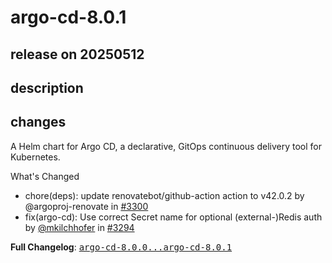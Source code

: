 # argo-cd-8.0.1

## release on 20250512

## description

## changes

A Helm chart for Argo CD, a declarative, GitOps continuous delivery tool for Kubernetes.

What's Changed

* chore(deps): update renovatebot/github-action action to v42.0.2 by @argoproj-renovate in <a class="issue-link js-issue-link" data-error-text="Failed to load title" data-id="3055587098" data-permission-text="Title is private" data-url="https://github.com/argoproj/argo-helm/issues/3300" data-hovercard-type="pull_request" data-hovercard-url="/argoproj/argo-helm/pull/3300/hovercard" href="https://github.com/argoproj/argo-helm/pull/3300">#3300</a>
* fix(argo-cd): Use correct Secret name for optional (external-)Redis auth by <a class="user-mention notranslate" data-hovercard-type="user" data-hovercard-url="/users/mkilchhofer/hovercard" data-octo-click="hovercard-link-click" data-octo-dimensions="link_type:self" href="https://github.com/mkilchhofer">@mkilchhofer</a> in <a class="issue-link js-issue-link" data-error-text="Failed to load title" data-id="3051547318" data-permission-text="Title is private" data-url="https://github.com/argoproj/argo-helm/issues/3294" data-hovercard-type="pull_request" data-hovercard-url="/argoproj/argo-helm/pull/3294/hovercard" href="https://github.com/argoproj/argo-helm/pull/3294">#3294</a>

<strong>Full Changelog</strong>: <a class="commit-link" href="https://github.com/argoproj/argo-helm/compare/argo-cd-8.0.0...argo-cd-8.0.1"><tt>argo-cd-8.0.0...argo-cd-8.0.1</tt></a>

